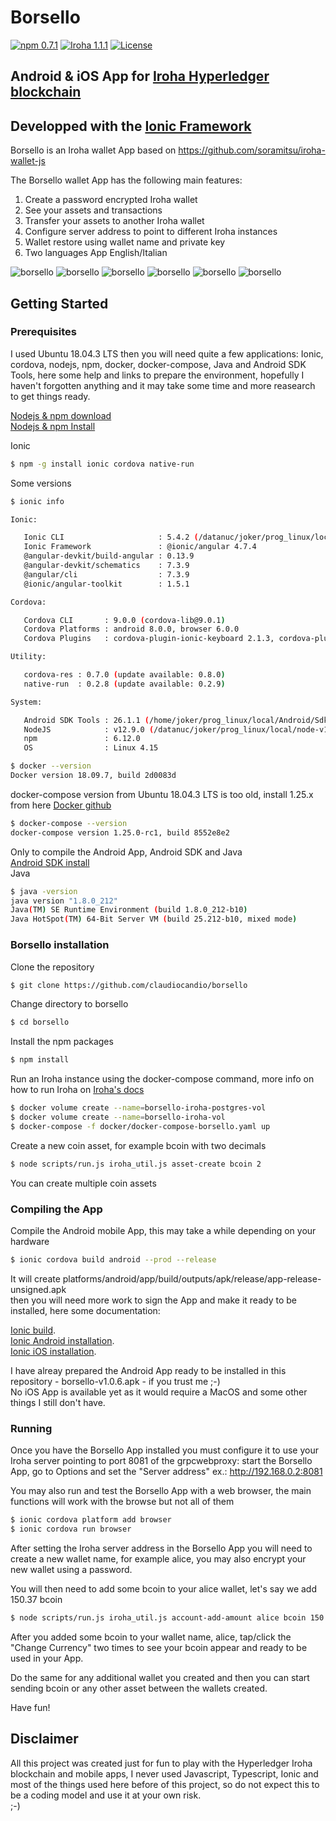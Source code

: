 
# Borsello
[![npm 0.7.1](https://img.shields.io/npm/v/iroha-helpers.svg)](https://www.npmjs.com/package/iroha-helpers)
[![Iroha 1.1.1](https://img.shields.io/badge/Iroha-1.1.1-red.svg)](https://github.com/hyperledger/iroha/releases/tag/1.1.1)
[![License](https://img.shields.io/badge/License-Apache%202.0-blue.svg?style=flat-square)](https://opensource.org/licenses/Apache-2.0)

## Android & iOS App for [Iroha Hyperledger blockchain](http://iroha.readthedocs.io/)
## Developped with the [Ionic Framework](https://ionicframework.com/)

Borsello is an Iroha wallet App based on https://github.com/soramitsu/iroha-wallet-js

The Borsello wallet App has the following main features:
1. Create a password encrypted Iroha wallet
2. See your assets and transactions
3. Transfer your assets to another Iroha wallet
4. Configure server address to point to different Iroha instances
5. Wallet restore using wallet name and private key
6. Two languages App English/Italian

![borsello](https://www.claudiocandio.it/local/img/borsello1.png)
![borsello](https://www.claudiocandio.it/local/img/borsello2.png)
![borsello](https://www.claudiocandio.it/local/img/borsello3.png)
![borsello](https://www.claudiocandio.it/local/img/borsello4.png)
![borsello](https://www.claudiocandio.it/local/img/borsello5.png)
![borsello](https://www.claudiocandio.it/local/img/borsello6.png)


## Getting Started

### Prerequisites

I used Ubuntu 18.04.3 LTS then you will need quite a few applications: Ionic, cordova, nodejs, npm, docker, docker-compose, Java and Android SDK Tools, here some help and links to prepare the environment, hopefully I haven't forgotten anything and it may take some time and more reasearch to get things ready.

[Nodejs & npm download](https://nodejs.org/en/download/)  
[Nodejs & npm Install](https://github.com/nodejs/help/wiki/Installation)  

Ionic
```bash
$ npm -g install ionic cordova native-run
```

Some versions  

```bash
$ ionic info

Ionic:

   Ionic CLI                     : 5.4.2 (/datanuc/joker/prog_linux/local/node-v12.9.0-linux-x64/lib/node_modules/ionic)
   Ionic Framework               : @ionic/angular 4.7.4
   @angular-devkit/build-angular : 0.13.9
   @angular-devkit/schematics    : 7.3.9
   @angular/cli                  : 7.3.9
   @ionic/angular-toolkit        : 1.5.1

Cordova:

   Cordova CLI       : 9.0.0 (cordova-lib@9.0.1)
   Cordova Platforms : android 8.0.0, browser 6.0.0
   Cordova Plugins   : cordova-plugin-ionic-keyboard 2.1.3, cordova-plugin-ionic-webview 4.1.1, (and 9 other plugins)

Utility:

   cordova-res : 0.7.0 (update available: 0.8.0)
   native-run  : 0.2.8 (update available: 0.2.9)

System:

   Android SDK Tools : 26.1.1 (/home/joker/prog_linux/local/Android/Sdk)
   NodeJS            : v12.9.0 (/datanuc/joker/prog_linux/local/node-v12.9.0-linux-x64/bin/node)
   npm               : 6.12.0
   OS                : Linux 4.15
```

```bash
$ docker --version
Docker version 18.09.7, build 2d0083d
```

docker-compose version from Ubuntu 18.04.3 LTS is too old, install 1.25.x from here [Docker github](https://github.com/docker/compose/releases)
```bash
$ docker-compose --version
docker-compose version 1.25.0-rc1, build 8552e8e2
```

Only to compile the Android App, Android SDK and Java  
[Android SDK install](http://developer.android.com/sdk/index.html)  
Java
```bash
$ java -version
java version "1.8.0_212"
Java(TM) SE Runtime Environment (build 1.8.0_212-b10)
Java HotSpot(TM) 64-Bit Server VM (build 25.212-b10, mixed mode)
```

### Borsello installation

Clone the repository
```bash
$ git clone https://github.com/claudiocandio/borsello
```

Change directory to borsello
```bash
$ cd borsello
```

Install the npm packages
```bash
$ npm install
```

Run an Iroha instance using the docker-compose command, more info on how to run Iroha on [Iroha's docs](http://iroha.readthedocs.io/en/latest/getting_started/index.html)
```bash
$ docker volume create --name=borsello-iroha-postgres-vol
$ docker volume create --name=borsello-iroha-vol
$ docker-compose -f docker/docker-compose-borsello.yaml up
```

Create a new coin asset, for example bcoin with two decimals
```bash
$ node scripts/run.js iroha_util.js asset-create bcoin 2
```
You can create multiple coin assets

### Compiling the App

Compile the Android mobile App, this may take a while depending on your hardware
```bash
$ ionic cordova build android --prod --release
```
It will create platforms/android/app/build/outputs/apk/release/app-release-unsigned.apk  
then you will need more work to sign the App and make it ready to be installed, here some documentation:  

[Ionic build](https://ionicframework.com/docs/cli/commands/cordova-build).  
[Ionic Android installation](https://ionicframework.com/docs/installation/android).  
[Ionic iOS installation](https://ionicframework.com/docs/installation/ios).  

I have alreay prepared the Android App ready to be installed in this repository - borsello-v1.0.6.apk - if you trust me ;-)  
No iOS App is available yet as it would require a MacOS and some other things I still don't have.

### Running

Once you have the Borsello App installed you must configure it to use your Iroha server pointing to port 8081 of the grpcwebproxy: start the Borsello App, go to Options and set the "Server address" ex.:  http://192.168.0.2:8081  

You may also run and test the Borsello App with a web browser, the main functions will work with the browse but not all of them
```bash
$ ionic cordova platform add browser
$ ionic cordova run browser
```

After setting the Iroha server address in the Borsello App you will need to create a new wallet name, for example alice, you may also encrypt your new wallet using a password.

You will then need to add some bcoin to your alice wallet, let's say we add 150.37 bcoin
```bash
$ node scripts/run.js iroha_util.js account-add-amount alice bcoin 150.37
```
After you added some bcoin to your wallet name, alice, tap/click the "Change Currency" two times to see your bcoin appear and ready to be used in your App.

Do the same for any additional wallet you created and then you can start sending bcoin or any other asset between the wallets created.

Have fun!

## Disclaimer

All this project was created just for fun to play with the Hyperledger Iroha blockchain and mobile apps, I never used Javascript, Typescript, Ionic and most of the things used here before of this project, so do not expect this to be a coding model and use it at your own risk.  
;-)

